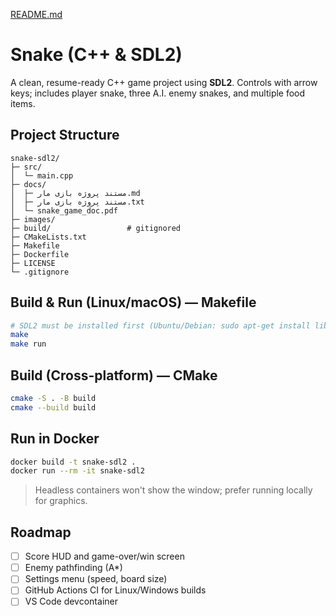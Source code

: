 [README.md](https://github.com/user-attachments/files/22782110/README.md)
# Snake (C++ & SDL2)

A clean, resume-ready C++ game project using **SDL2**. Controls with arrow keys; includes player snake, three A.I. enemy snakes, and multiple food items.

## Project Structure
```
snake-sdl2/
├─ src/
│  └─ main.cpp
├─ docs/
│  ├─ مستند پروژه بازی مار.md
│  ├─ مستند پروژه بازی مار.txt
│  └─ snake_game_doc.pdf
├─ images/
├─ build/                 # gitignored
├─ CMakeLists.txt
├─ Makefile
├─ Dockerfile
├─ LICENSE
└─ .gitignore
```

## Build & Run (Linux/macOS) — Makefile
```bash
# SDL2 must be installed first (Ubuntu/Debian: sudo apt-get install libsdl2-dev)
make
make run
```

## Build (Cross-platform) — CMake
```bash
cmake -S . -B build
cmake --build build
```

## Run in Docker
```bash
docker build -t snake-sdl2 .
docker run --rm -it snake-sdl2
```
> Headless containers won't show the window; prefer running locally for graphics.

## Roadmap
- [ ] Score HUD and game-over/win screen
- [ ] Enemy pathfinding (A*)
- [ ] Settings menu (speed, board size)
- [ ] GitHub Actions CI for Linux/Windows builds
- [ ] VS Code devcontainer
